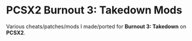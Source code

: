 # PCSX2 Burnout 3: Takedown Mods

Various cheats/patches/mods I made/ported for **Burnout 3: Takedown** on **PCSX2**.
